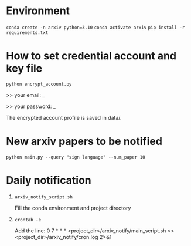 # Environment
```conda create -n arxiv python=3.10```
```conda activate arxiv```
```pip install -r requirements.txt```

# How to set credential account and key file
```python encrypt_account.py```

\>> your email: _

\>> your password: _

The encrypted account profile is saved in data/.

# New arxiv papers to be notified
```python main.py --query "sign language" --num_paper 10```


# Daily notification
1. ```arxiv_notify_script.sh```

    Fill the conda environment and project directory
  
2.  ```crontab -e```

    Add the line: 0 7 * * * <project_dir>/arxiv_notify/main_script.sh >> <project_dir>/arxiv_notify/cron.log 2>&1

